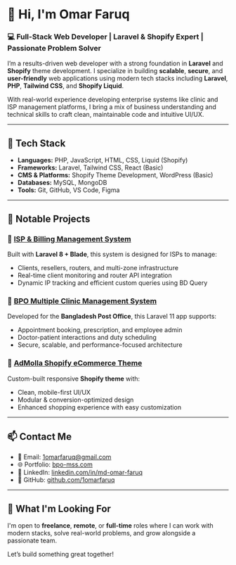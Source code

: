 # 👋 Hi, I'm Omar Faruq

### 💻 Full-Stack Web Developer | Laravel & Shopify Expert | Passionate Problem Solver

I’m a results-driven web developer with a strong foundation in **Laravel** and **Shopify** theme development. I specialize in building **scalable**, **secure**, and **user-friendly** web applications using modern tech stacks including **Laravel**, **PHP**, **Tailwind CSS**, and **Shopify Liquid**.

With real-world experience developing enterprise systems like clinic and ISP management platforms, I bring a mix of business understanding and technical skills to craft clean, maintainable code and intuitive UI/UX.

---

## 🔧 Tech Stack

- **Languages:** PHP, JavaScript, HTML, CSS, Liquid (Shopify)
- **Frameworks:** Laravel, Tailwind CSS, React (Basic)
- **CMS & Platforms:** Shopify Theme Development, WordPress (Basic)
- **Databases:** MySQL, MongoDB
- **Tools:** Git, GitHub, VS Code, Figma

---

## 🚀 Notable Projects

### 🔹 [ISP & Billing Management System](https://isp.jsnetworkbd.com)
Built with **Laravel 8 + Blade**, this system is designed for ISPs to manage:
- Clients, resellers, routers, and multi-zone infrastructure
- Real-time client monitoring and router API integration
- Dynamic IP tracking and efficient custom queries using BD Query

### 🔹 [BPO Multiple Clinic Management System](https://bpo-mss.com)
Developed for the **Bangladesh Post Office**, this Laravel 11 app supports:
- Appointment booking, prescription, and employee admin
- Doctor-patient interactions and duty scheduling
- Secure, scalable, and performance-focused architecture

### 🔹 [AdMolla Shopify eCommerce Theme](https://molla-furniture-1.myshopify.com)
Custom-built responsive **Shopify theme** with:
- Clean, mobile-first UI/UX
- Modular & conversion-optimized design
- Enhanced shopping experience with easy customization

---

## 📫 Contact Me

- 📧 Email: [1omarfaruq@gmail.com](mailto:1omarfaruq@gmail.com)
- 🌐 Portfolio: [bpo-mss.com](https://bpo-mss.com)
- 💼 LinkedIn: [linkedin.com/in/md-omar-faruq](https://www.linkedin.com/in/md-omar-faruq-2b1b02185)
- 🐙 GitHub: [github.com/1omarfaruq](https://github.com/1omarfaruq)

---

## 👀 What I'm Looking For

I'm open to **freelance**, **remote**, or **full-time** roles where I can work with modern stacks, solve real-world problems, and grow alongside a passionate team.

Let’s build something great together!

